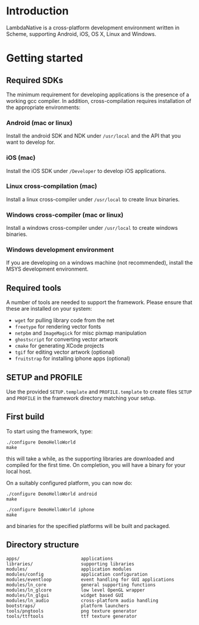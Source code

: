 
# Introduction

LambdaNative is a cross-platform development environment
written in Scheme, supporting Android, iOS, OS X, Linux
and Windows.

# Getting started

## Required SDKs

The minimum requirement for developing applications is the
presence of a working gcc compiler. In addition,
cross-compilation requires installation of the appropriate
environments:

### Android (mac or linux) 
Install the android SDK and NDK
under `/usr/local` and the API that you want to develop for.

### iOS (mac)
Install the iOS SDK under `/Developer` to develop iOS applications.

### Linux cross-compilation (mac)
Install a linux cross-compiler under `/usr/local` to create
linux binaries.

### Windows cross-compiler (mac or linux)
Install a windows cross-compiler under `/usr/local` to
create windows binaries.

### Windows development environment
If you are developing on a windows machine (not
recommended), install the MSYS development environment.

## Required tools

A number of tools are needed to support the framework.
Please ensure that these are installed on your system:

* `wget` for pulling library code from the net
* `freetype` for rendering vector fonts
* `netpbm` and `ImageMagick` for misc pixmap manipulation
* `ghostscript` for converting vector artwork
* `cmake` for generating XCode projects
* `tgif` for editing vector artwork (optional)
* `fruitstrap` for installing iphone apps (optional)

## SETUP and PROFILE

Use the provided `SETUP.template` and `PROFILE.template` to
create files `SETUP` and `PROFILE` in the framework
directory matching your setup.

## First build

To start using the framework, type:

    ./configure DemoHelloWorld
    make

this will take a while, as the supporting libraries are
downloaded and compiled for the first time. On completion,
you will have a binary for your local host.

On a suitably configured platform, you can now do:
    
    ./configure DemoHelloWorld android
    make

    ./configure DemoHelloWorld iphone
    make

and binaries for the specified platforms will be built and
packaged.

## Directory structure

    apps/                       applications
    libraries/                  supporting libraries
    modules/                    application modules
    modules/config              application configuration
    modules/eventloop           event handling for GUI applications
    modules/ln_core             general supporting functions
    modules/ln_glcore           low level OpenGL wrapper
    modules/ln_glgui            widget based GUI
    modules/ln_audio            cross-platform audio handling
    bootstraps/                 platform launchers
    tools/pngtools              png texture generator
    tools/ttftools              ttf texture generator

